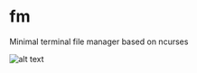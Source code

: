 # fm
Minimal terminal file manager based on ncurses

![alt text](https://github.com/oriolOrnaque/fm/blob/master/capture1.png?raw=true)
